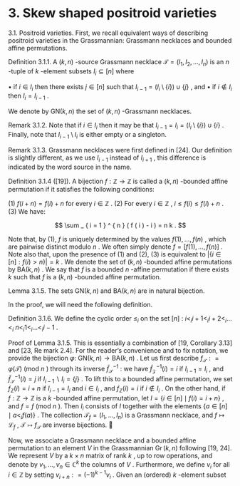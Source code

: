 # 3. Skew shaped positroid varieties

3.1. Positroid varieties. First, we recall equivalent ways of describing positroid varieties in the Grassmannian: Grassmann necklaces and bounded affine permutations.

Definition 3.1.1. A $( k , n )$ -source Grassmann necklace ${ \mathcal { T } } = ( I _ { 1 } , I _ { 2 } , \ldots , I _ { n } )$ is an $n$ -tuple of $k$ -element subsets $I _ { i } \subseteq [ n ]$ where

• if $i \in I _ { i }$ then there exists $j \in [ n ]$ such that $I _ { i - 1 } = ( I _ { i } \setminus \{ i \} ) \cup \{ j \}$ , and • if $i \not \in I _ { i }$ then $I _ { i } = I _ { i - 1 }$ .

We denote by ${ \mathsf { G N } } ( k , n )$ the set of $( k , n )$ -Grassmann necklaces.

Remark 3.1.2. Note that if $i \in I _ { i }$ then it may be that $I _ { i - 1 } = I _ { i } = ( I _ { i } \setminus \{ i \} ) \cup \{ i \}$ . Finally, note that $I _ { i - 1 } \setminus I _ { i }$ is either empty or a singleton.

Remark 3.1.3. Grassmann necklaces were first defined in [24]. Our definition is slightly different, as we use $I _ { i - 1 }$ instead of $I _ { i + 1 }$ , this difference is indicated by the word source in the name.

Definition 3.1.4 ([19]). A bijection $f : \mathbb { Z } \to \mathbb { Z }$ is called a $( k , n )$ -bounded affine permutation if it satisfies the following conditions:

(1) $f ( i + n ) = f ( i ) + n$ for every $i \in \mathbb Z$ . (2) For every $i \in \mathbb Z$ , $i \leq f ( i ) \leq f ( i ) + n$ . (3) We have:

$$
\sum _ { i = 1 } ^ { n } ( f ( i ) - i ) = n k .
$$

Note that, by (1), $f$ is uniquely determined by the values $f ( 1 ) , \ldots , f ( n )$ , which are pairwise distinct modulo $n$ . We often simply denote $f = [ f ( 1 ) , \dots , f ( n ) ]$ . Note also that, upon the presence of (1) and (2), (3) is equivalent to $| \{ i \in [ n ] : f ( i ) > n \} | = k$ . We denote the set of $( k , n )$ -bounded affine permutations by ${ \mathsf { B A } } ( k , n )$ . We say that $f$ is a bounded $n$ -affine permutation if there exists $k$ such that $f$ is a $( k , n )$ -bounded affine permutation.

Lemma 3.1.5. The sets ${ \mathsf { G N } } ( k , n )$ and ${ \mathsf { B A } } ( k , n )$ are in natural bijection.

In the proof, we will need the following definition.

Definition 3.1.6. We define the cyclic order $\leq _ { i }$ on the set $[ n ]$ : $i < _ { i } i + 1 < _ { i } i + 2 < _ { i } \dots < _ { i }$ $n < _ { i } 1 < _ { i } \ldots < _ { i } i - 1$ .

Proof of Lemma 3.1.5. This is essentially a combination of [19, Corollary 3.13] and [23, Re mark 2.4]. For the reader’s convenience and to fix notation, we provide the bijection $\varphi :$ ${ \mathsf { G N } } ( k , n ) \to { \mathsf { B A } } ( k , n )$ . Let us first describe $f _ { \mathcal { T } } : = \varphi ( \mathcal { T } )$ (mod $n$ ) through its inverse $\bar { f } _ { \mathcal { T } } ^ { - 1 }$ : we have $\bar { f } _ { \mathcal { Z } } ^ { - 1 } ( i ) = i$ if $I _ { i - 1 } = I _ { i }$ , and $\bar { f } _ { \mathcal { T } } ^ { - 1 } ( i ) = j$ if $I _ { i - 1 } \backslash I _ { i } = \{ j \}$ . To lift this to a bounded affine permutation, we set $f _ { \mathbb { Z } } ( i ) = i + n$ if $I _ { i - 1 } = I _ { i }$ and $i \in I _ { i }$ , and $f _ { \mathbb { Z } } ( i ) = i$ if $i \notin I _ { i }$ . On the other hand, if $f : \mathbb { Z } \to \mathbb { Z }$ is a $k$ -bounded affine permutation, let $I = \{ i \in [ n ] \mid f ( i ) = i + n \}$ , and $f = f$ (mod $n$ ). Then $I _ { i }$ consists of $I$ together with the elements $\{ a \in [ n ] \mid a < _ { i } f ( a ) \}$ . The collection ${ \mathcal { T } } _ { f } = ( I _ { 1 } , \ldots , I _ { n } )$ is a Grassmann necklace, and $f \mapsto { \mathscr { L } } _ { f }$ , $\mathcal { T } \mapsto f _ { \mathcal { T } }$ are inverse bijections. 

Now, we associate a Grassmann necklace and a bounded affine permutation to an element $V$ in the Grassmannian $\operatorname { G r } ( k , n )$ following [19, 24]. We represent $V$ by a $k \times n$ matrix of rank $k$ , up to row operations, and denote by $v _ { 1 } , \ldots , v _ { n } \in \mathbb { C } ^ { k }$ the columns of $V$ . Furthermore, we define $v _ { i }$ for all $i \in \mathbb Z$ by setting $v _ { i + n } : = ( - 1 ) ^ { k - 1 } v _ { i }$ . Given an (ordered) $k$ -element subset